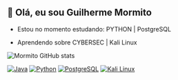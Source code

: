 ## 👋 Olá, eu sou Guilherme Mormito
- Estou no momento estudando: PYTHON | PostgreSQL
  
- Aprendendo sobre CYBERSEC | Kali Linux 


![Mormito GitHub stats](https://github-readme-stats.vercel.app/api?username=Mormito&show_icons=true&theme=slateorange)


[![Java](https://img.shields.io/badge/Java-ED8B00?style=for-the-badge&logo=openjdk&logoColor=white)](https://www.java.com/pt-BR/)
[![Python](https://img.shields.io/badge/python-3670A0?style=for-the-badge&logo=python&logoColor=ffdd54)](https://www.python.org/)
[![PostgreSQL](https://img.shields.io/badge/PostgreSQL-316192?style=for-the-badge&logo=postgresql&logoColor=white)](https://www.postgresql.org/)
[![Kali Linux](https://img.shields.io/badge/Kali_Linux-557C94?style=for-the-badge&logo=kali-linux&logoColor=white)](https://www.kali.org/)




